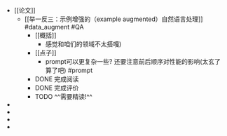- [[论文]]
	- [[举一反三：示例增强的（example augmented）自然语言处理]] #data_augment #QA
		- [[概括]]
			- 感觉和咱们的领域不太搭嘎)
		- [[点子]]
			- prompt可以更复杂一些? 还要注意前后顺序对性能的影响(太玄了算了吧) #prompt
		- DONE 完成阅读
		- DONE 完成评价
		- TODO ^^需要精读!^^
-
-
-
-